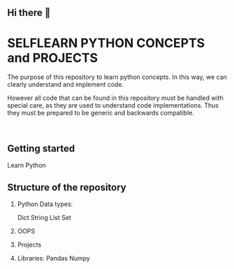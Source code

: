 ## Hi there 👋
# SELFLEARN PYTHON CONCEPTS and PROJECTS

The purpose of this repository to learn python concepts. In this way, we can clearly understand and implement code.

However all code that can be found in this repository must be handled with special care, as they are used to understand code implementations. Thus they must be prepared to be generic and backwards compatible.

<br />


## Getting started

Learn Python 

## Structure of the repository

1. Python
Data types: 
   
   Dict 
   String
   List
   Set

2. OOPS
3. Projects
4. Libraries:
    Pandas
    Numpy

<!--
**NarmadhaHariram/NarmadhaHariram** is a ✨ _special_ ✨ repository because its `README.md` (this file) appears on your GitHub profile.

Here are some ideas to get you started:

- 🔭 I’m currently working on ...
- 🌱 I’m currently learning ...
- 👯 I’m looking to collaborate on ...
- 🤔 I’m looking for help with ...
- 💬 Ask me about ...
- 📫 How to reach me: ...
- 😄 Pronouns: ...
- ⚡ Fun fact: ...
-->
